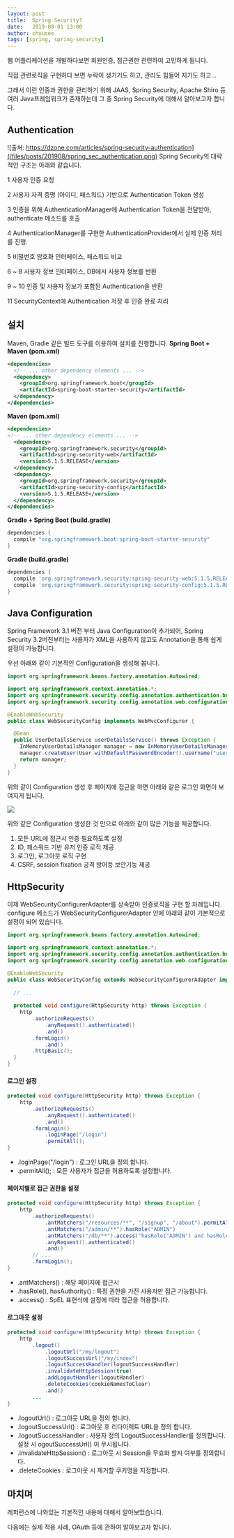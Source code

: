 ```yaml
---
layout: post
title:  Spring Security?
date:   2019-08-01 13:00
author: chyusee
tags: [spring, spring-security]
---
```


웹 어플리케이션을 개발하다보면 회원인증, 접근권한 관련하여 고민하게 됩니다.

직접 관련로직을 구현하다 보면 누락이 생기기도 하고, 관리도 힘들어 지기도 하고...

그래서 이런 인증과 권한을 관리하기 위해 JAAS, Spring Security,  Apache Shiro 등 여러 Java프레임워크가 
존재하는데 그 중 Spring Security에 대해서 알아보고자 합니다.



## Authentication

![출처: https://dzone.com/articles/spring-security-authentication](/files/posts/201908/spring_sec_authentication.png)
Spring Security의 대략적인 구조는 아래와 같습니다.

1 사용자 인증 요청

2 사용자 자격 증명 (아이디, 패스워드) 기반으로 Authentication Token 생성

3 인증을 위해 AuthenticationManager에 Authentication Token을 전달받아, authenticate 메소드를 호출

4 AuthenticationManager를 구현한 AuthenticationProvider에서  실제 인증 처리를 진행.

5 비밀번호 암호화 인터페이스, 패스워드 비교

6 ~ 8  사용자 정보 인터페이스, DB에서 사용자 정보를 반환

9 ~ 10 인증 및 사용자 정보가 포함된 Authentication을 반환

11 SecurityContext에 Authentication 저장 후 인증 완료 처리



## 설치
Maven, Gradle 같은 빌드 도구를 이용하여 설치를 진행합니다.
**Spring Boot + Maven (pom.xml)**
```xml
<dependencies>
  <!-- ... other dependency elements ... -->
  <dependency>
    <groupId>org.springframework.boot</groupId>
    <artifactId>spring-boot-starter-security</artifactId>
  </dependency>
</dependencies>
```
**Maven (pom.xml)**
```xml
<dependencies>
<!-- ... other dependency elements ... -->
  <dependency>
    <groupId>org.springframework.security</groupId>
    <artifactId>spring-security-web</artifactId>
    <version>5.1.5.RELEASE</version>
  </dependency>
  <dependency>
    <groupId>org.springframework.security</groupId>
    <artifactId>spring-security-config</artifactId>
    <version>5.1.5.RELEASE</version>
  </dependency>
</dependencies>
```

**Gradle + Spring Boot (build.gradle)**
```gradle
dependencies {
  compile "org.springframework.boot:spring-boot-starter-security"
}
```
**Gradle (build.gradle)**
```gradle
dependencies {
  compile 'org.springframework.security:spring-security-web:5.1.5.RELEASE'
  compile 'org.springframework.security:spring-security-config:5.1.5.RELEASE'
}
```

## Java Configuration
Spring Framework 3.1 버전 부터 Java Configuration이 추가되어, Spring Security 3.2버전부터는 
사용자가 XML을 사용하지 않고도 Annotation을 통해 쉽게 설정이 가능합니다.

우선 아래와 같이 기본적인 Configuration을 생성해 봅니다.

```java
import org.springframework.beans.factory.annotation.Autowired;

import org.springframework.context.annotation.*;
import org.springframework.security.config.annotation.authentication.builders.*;
import org.springframework.security.config.annotation.web.configuration.*;

@EnableWebSecurity
public class WebSecurityConfig implements WebMvcConfigurer {

  @Bean
  public UserDetailsService userDetailsService() throws Exception {
    InMemoryUserDetailsManager manager = new InMemoryUserDetailsManager();
    manager.createUser(User.withDefaultPasswordEncoder().username("user").password("password").roles("USER").build());
    return manager;
  }
}
```

위와 같이 Configuration 생성 후 페이지에 접근을 하면 아래와 같은 로그인 화면이 보여지게 됩니다.

![](/files/posts/201908/spring_sec_login.png)

위와 같은 Configuration 생성한 것 만으로 아래와 같이 많은 기능을 제공합니다.
1. 모든 URL에 접근시 인증 필요하도록 설정
2. ID, 패스워드 기반 유저 인증 로직 제공 
3. 로그인, 로그아웃 로직 구현
4. CSRF, session fixation 공격 방어등 보안기능 제공


## HttpSecurity
이제 WebSecurityConfigurerAdapter를 상속받아 인증로직을 구현 할 차례입니다.
configure 메소드가 WebSecurityConfigurerAdapter 안에 아래와 같이 기본적으로 설정이 되어 있습니다.

```java
import org.springframework.beans.factory.annotation.Autowired;

import org.springframework.context.annotation.*;
import org.springframework.security.config.annotation.authentication.builders.*;
import org.springframework.security.config.annotation.web.configuration.*;

@EnableWebSecurity
public class WebSecurityConfig extends WebSecurityConfigurerAdapter implements WebMvcConfigurer {
  
  // ...
  
  protected void configure(HttpSecurity http) throws Exception {
    http
        .authorizeRequests()
            .anyRequest().authenticated()
            .and()
        .formLogin()
            .and()
        .httpBasic();
  }
}
```

#### 로그인 설정

```java
protected void configure(HttpSecurity http) throws Exception {
    http
        .authorizeRequests()
            .anyRequest().authenticated()
            .and()
        .formLogin()
            .loginPage("/login")
            .permitAll();       
}
```
- .loginPage("/login") : 로그인 URL을 정의 합니다.
- .permitAll(); : 모든 사용자가 접근을 허용하도록 설정합니다.


#### 페이지별로 접근 권한을 설정

```java
protected void configure(HttpSecurity http) throws Exception {
    http
        .authorizeRequests()
            .antMatchers("/resources/**", "/signup", "/about").permitAll()
            .antMatchers("/admin/**").hasRole("ADMIN")
            .antMatchers("/db/**").access("hasRole('ADMIN') and hasRole('DBA')")
            .anyRequest().authenticated()
            .and()
        // ...
        .formLogin();
}
```

- .antMatchers() : 해당 페이지에 접근시 
- .hasRole(), hasAuthority() : 특정 권한을 가진 사용자만 접근 가능합니다.
- .access() : SpEL 표현식에 설정에 따라 접근을 허용합니다.


#### 로그아웃 설정
```java
protected void configure(HttpSecurity http) throws Exception {
    http
        .logout()
            .logoutUrl("/my/logout")
            .logoutSuccessUrl("/my/index")
            .logoutSuccessHandler(logoutSuccessHandler)
            .invalidateHttpSession(true)
            .addLogoutHandler(logoutHandler)
            .deleteCookies(cookieNamesToClear)
            .and()
        ...
}
```
- .logoutUrl() : 로그아웃 URL을 정의 합니다.
- .logoutSuccessUrl() : 로그아웃 후 리다이렉트 URL을 정의 합니다.
- .logoutSuccessHandler : 사용자 정의 LogoutSuccessHandler를 정의합니다. 
설정 시 ogoutSuccessUrl() 이 무시됩니다.
- .invalidateHttpSession() : 로그아웃 시 Session을 무효화 할지 여부를 정의합니다.
- .deleteCookies : 로그아웃 시 제거할 쿠키명을 지정합니다.


## 마치며

레퍼런스에 나와있는 기본적인 내용에 대해서 알아보았습니다.

다음에는 실제 적용 사례, OAuth 등에 관하여 알아보고자 합니다.